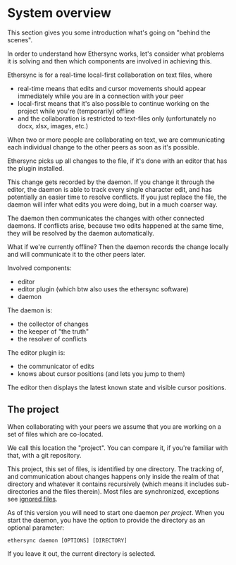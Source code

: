 # System overview

This section gives you some introduction what's going on "behind the scenes".

In order to understand how Ethersync works, let's consider what problems it is solving and then which components are involved in achieving this.

Ethersync is for a real-time local-first collaboration on text files, where
- real-time means that edits and cursor movements should appear immediately while you are in a connection with your peer
- local-first means that it's also possible to continue working on the project while you're (temporarily) offline
- and the collaboration is restricted to text-files only (unfortunately no docx, xlsx, images, etc.)

When two or more people are collaborating on text, we are communicating each individual change to the other peers
as soon as it's possible.

Ethersync picks up all changes to the file, if it's done with an editor that has the plugin installed.

This change gets recorded by the daemon. If you change it through the editor,
the daemon is able to track every single character edit, and has potentially an easier time to resolve conflicts.
If you just replace the file, the daemon will infer what edits you were doing, but in a much coarser way.

The daemon then communicates the changes with other connected daemons.
If conflicts arise, because two edits happened at the same time, they will be resolved by the daemon automatically.

What if we're currently offline?
Then the daemon records the change locally and will communicate it to the other peers later.

Involved components:
- editor
- editor plugin (which btw also uses the ethersync software)
- daemon

The daemon is:
- the collector of changes
- the keeper of "the truth"
- the resolver of conflicts

The editor plugin is:
- the communicator of edits
- knows about cursor positions (and lets you jump to them)

The editor then displays the latest known state and visible cursor positions.

## The project

When collaborating with your peers we assume that you are working on a set of files which are co-located.

We call this location the "project".
You can compare it, if you're familiar with that, with a git repository.

This project, this set of files, is identified by one directory.
The tracking of, and communication about changes happens only inside the realm of that directory
and whatever it contains recursively (which means it includes sub-directories and the files therein).
Most files are synchronized, exceptions see [ignored files](ignored-files.md).

As of this version you will need to start one daemon *per project*.
When you start the daemon, you have the option to provide the directory as an optional parameter:

    ethersync daemon [OPTIONS] [DIRECTORY]

If you leave it out, the current directory is selected.
